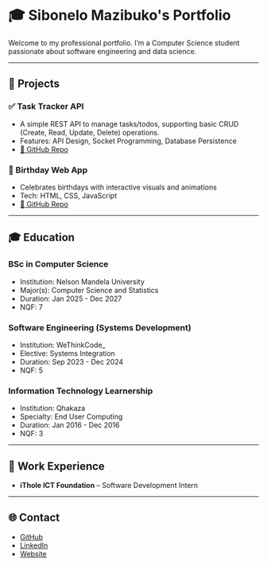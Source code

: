 # 🎓 Sibonelo Mazibuko's Portfolio

Welcome to my professional portfolio. I’m a Computer Science student passionate about software engineering and data science.

---

## 📁 Projects

### ✅ Task Tracker API
- A simple REST API to manage tasks/todos, supporting basic CRUD (Create, Read, Update, Delete) operations.
- Features: API Design, Socket Programming, Database Persistence
- [🔗 GitHub Repo](https://github.com/FRESHMEMBA/tasktracker)

### 🎉 Birthday Web App
- Celebrates birthdays with interactive visuals and animations
- Tech: HTML, CSS, JavaScript
- [🔗 GitHub Repo](https://github.com/FRESHMEMBA/bday)

---

## 🎓 Education

### **BSc in Computer Science**
- Institution: Nelson Mandela University
- Major(s): Computer Science and Statistics
- Duration: Jan 2025 - Dec 2027
- NQF: 7

### **Software Engineering (Systems Development)**
- Institution: WeThinkCode_
- Elective: Systems Integration
- Duration: Sep 2023 - Dec 2024
- NQF: 5

### **Information Technology Learnership**
- Institution: Qhakaza
- Specialty: End User Computing
- Duration: Jan 2016 - Dec 2016
- NQF: 3

---

## 💼 Work Experience
- **iThole ICT Foundation** – Software Development Intern

---

## 🌐 Contact
- [GitHub](https://github.com/FRESHMEMBA)
- [LinkedIn](https://www.linkedin.com/in/sibonelo-mazibuko-14808b193/)
- [Website](https://freshmemba.github.io)
